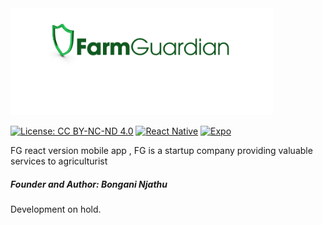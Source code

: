  <img src="app/components/FarmGuardian.png" alt="logo" width="420">



[![License: CC BY-NC-ND 4.0](https://img.shields.io/badge/License-CC%20BY--NC--ND%204.0-lightgrey.svg?style=for-the-badge&labelColor=lightgrey)](https://creativecommons.org/licenses/by-nc-nd/4.0/)
[![React Native](https://img.shields.io/badge/React%20Native-blue.svg?style=for-the-badge&logo=react&logoColor=white&labelColor=blue)](https://reactnative.dev/)
[![Expo](https://img.shields.io/badge/Expo-000020.svg?style=for-the-badge&logo=expo&logoColor=white&labelColor=000020)](https://expo.dev/)

FG react version mobile app , FG is a startup company providing valuable services to agriculturist

##### Founder and Author: Bongani Njathu



Development on hold.



